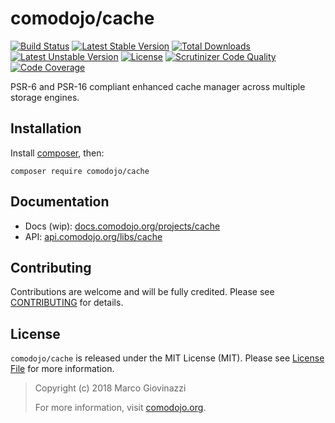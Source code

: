 # comodojo/cache

[![Build Status](https://api.travis-ci.org/comodojo/cache.png)](http://travis-ci.org/comodojo/cache) [![Latest Stable Version](https://poser.pugx.org/comodojo/cache/v/stable)](https://packagist.org/packages/comodojo/cache) [![Total Downloads](https://poser.pugx.org/comodojo/cache/downloads)](https://packagist.org/packages/comodojo/cache) [![Latest Unstable Version](https://poser.pugx.org/comodojo/cache/v/unstable)](https://packagist.org/packages/comodojo/cache) [![License](https://poser.pugx.org/comodojo/cache/license)](https://packagist.org/packages/comodojo/cache) [![Scrutinizer Code Quality](https://scrutinizer-ci.com/g/comodojo/cache/badges/quality-score.png?b=master)](https://scrutinizer-ci.com/g/comodojo/cache/?branch=master) [![Code Coverage](https://scrutinizer-ci.com/g/comodojo/cache/badges/coverage.png?b=master)](https://scrutinizer-ci.com/g/comodojo/cache/?branch=master)

PSR-6 and PSR-16 compliant enhanced cache manager across multiple storage engines.

## Installation

Install [composer](https://getcomposer.org/), then:

`` composer require comodojo/cache ``

## Documentation

- Docs (wip): [docs.comodojo.org/projects/cache](https://docs.comodojo.org/projects/cache/en/latest)
- API: [api.comodojo.org/libs/cache](https://api.comodojo.org/libs/cache)

## Contributing

Contributions are welcome and will be fully credited. Please see [CONTRIBUTING](CONTRIBUTING.md) for details.

## License

`` comodojo/cache `` is released under the MIT License (MIT). Please see [License File](LICENSE) for more information.

> Copyright (c) 2018 Marco Giovinazzi
>
> For more information, visit [comodojo.org](https://comodojo.org).
